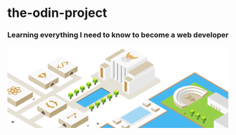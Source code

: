 # the-odin-project
### Learning everything I need to know to become a web developer



<img src="https://raw.githubusercontent.com/moouro/the-odin-project/main/img/img1.svg" alt="the-odin-project"/>



